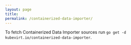 ```yaml
---
layout: page
title:
permalink: /containerized-data-importer/
---
```


To fetch Containerized Data Importer sources run `go get -d kubevirt.io/containerized-data-importer`.
